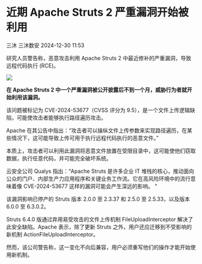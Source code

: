 #  近期 Apache Struts 2 严重漏洞开始被利用   
三沐  三沐数安   2024-12-30 11:53  
  
研究人员警告称，恶意攻击利用 Apache Struts 2 中最近修补的严重漏洞，导致远程代码执行 (RCE)。  
  
![](https://mmbiz.qpic.cn/mmbiz_png/Szloeso1r8h3Oia1MDoibpE3gJDvf5vSk9nPCudEMy1Uny1Vib2juXooRMGR8mIibvmeB5Prkwttu9sM38eXYlsNBg/640?wx_fmt=png&from=appmsg "")  
  
**在 Apache Struts 2 中一个严重漏洞被公开披露后不到一个月，威胁行为者就开始利用该漏洞。**  
  
该问题被标记为 CVE-2024-53677（CVSS 评分为 9.5），是一个文件上传逻辑缺陷，可能使攻击者能够执行路径遍历攻击。  
  
Apache 在其公告中指出：“攻击者可以操纵文件上传参数来实现路径遍历，在某些情况下，这可能导致上传可用于执行远程代码执行的恶意文件。”  
  
本质上，攻击者可以利用此漏洞将恶意文件放置在受限目录中，这可能使他们窃取数据，执行任意代码，并可能完全破坏系统。  
  
云安全公司 Qualys 指出：“Apache Struts 是许多企业 IT 堆栈的核心，推动面向公众的门户、内部生产力应用程序和关键业务工作流。它在高风险环境中的流行意味着像 CVE-2024-53677 这样的漏洞可能会产生深远的影响。 ”  
  
该漏洞影响已停产的 Struts 版本 2.0.0 至 2.3.37 和 2.5.0 至 2.5.33，以及版本 6.0.0 至 6.3.0.2。  
  
Struts 6.4.0 版通过弃用易受攻击的文件上传机制 FileUploadInterceptor 解决了此安全缺陷。Apache 表示，除了更新 Struts 之外，用户还应迁移到不受影响的新机制 ActionFileUploadInterceptor。  
  
然而，该公司警告称，这一变化不向后兼容，用户必须重写他们的操作才能开始使用新机制。  
  
  
